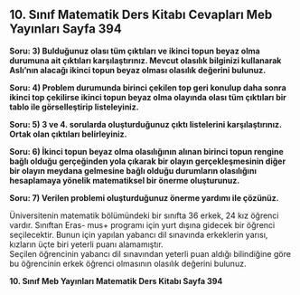 ## 10. Sınıf Matematik Ders Kitabı Cevapları Meb Yayınları Sayfa 394

**Soru: 3) Bulduğunuz olası tüm çıktıları ve ikinci topun beyaz olma durumuna ait çıktıları karşılaştırınız. Mevcut olasılık bilginizi kullanarak Aslı’nın alacağı ikinci topun beyaz olması olasılık değerini bulunuz.**

**Soru: 4) Problem durumunda birinci çekilen top geri konulup daha sonra ikinci top çekilirse ikinci topun beyaz olma olayında olası tüm çıktıları bir tablo ile görselleştirip listeleyiniz.**

**Soru: 5) 3 ve 4. sorularda oluşturduğunuz çıktı listelerini karşılaştırınız. Ortak olan çıktıları belirleyiniz.**

**Soru: 6) İkinci topun beyaz olma olasılığının alınan birinci topun rengine bağlı olduğu gerçeğinden yola çıkarak bir olayın gerçekleşmesinin diğer bir olayın meydana gelmesine bağlı olduğu durumların olasılığını hesaplamaya yönelik matematiksel bir önerme oluşturunuz.**

**Soru: 7) Verilen problemi oluşturduğunuz önerme yardımı ile çözünüz.**

Üniversitenin matematik bölümündeki bir sınıfta 36 erkek, 24 kız öğrenci vardır. Sınıftan Eras- mus+ programı için yurt dışına gidecek bir öğrenci seçilecektir. Bunun için yapılan yabancı dil sınavında erkeklerin yarısı, kızların üçte biri yeterli puanı alamamıştır.  
 Seçilen öğrencinin yabancı dil sınavından yeterli puan aldığı bilindiğine göre bu öğrencinin erkek öğrenci olmasının olasılık değerini bulunuz.

**10. Sınıf Meb Yayınları Matematik Ders Kitabı Sayfa 394**